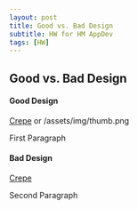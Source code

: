 ```yaml
---
layout: post
title: Good vs. Bad Design
subtitle: HW for HM AppDev
tags: [HW]
---
```


## Good vs. Bad Design

#### Good Design

[Crepe](https://s3-media3.fl.yelpcdn.com/bphoto/cQ1Yoa75m2yUFFbY2xwuqw/348s.jpg) or /assets/img/thumb.png

First Paragraph

#### Bad Design

[Crepe](https://s3-media3.fl.yelpcdn.com/bphoto/cQ1Yoa75m2yUFFbY2xwuqw/348s.jpg)

Second Paragraph
